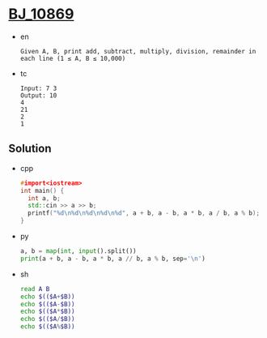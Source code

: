 # [BJ_10869](https://acmicpc.net/problem/10869)

* en

  ```en
  Given A, B, print add, subtract, multiply, division, remainder in each line (1 ≤ A, B ≤ 10,000)
  ```

* tc

  ```tc
  Input: 7 3
  Output: 10
  4
  21
  2
  1
  ```

## Solution

* cpp

  ```cpp
  #import<iostream>
  int main() {
    int a, b;
    std::cin >> a >> b;
    printf("%d\n%d\n%d\n%d\n%d", a + b, a - b, a * b, a / b, a % b);
  }
  ```

* py

  ```py
  a, b = map(int, input().split())
  print(a + b, a - b, a * b, a // b, a % b, sep='\n')
  ```

* sh

  ```sh
  read A B
  echo $(($A+$B))
  echo $(($A-$B))
  echo $(($A*$B))
  echo $(($A/$B))
  echo $(($A%$B))
  ```
